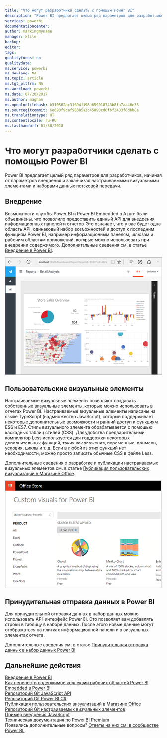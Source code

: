 ```yaml
---
title: "Что могут разработчики сделать с помощью Power BI"
description: "Power BI предлагает целый ряд параметров для разработчиков, начиная от параметров внедрения и заканчивая настраиваемыми визуальными элементами и наборами данных потоковой передачи."
services: powerbi
documentationcenter: 
author: markingmyname
manager: kfile
backup: 
editor: 
tags: 
qualityfocus: no
qualitydate: 
ms.service: powerbi
ms.devlang: NA
ms.topic: article
ms.tgt_pltfrm: NA
ms.workload: powerbi
ms.date: 07/20/2017
ms.author: maghan
ms.openlocfilehash: b310562ac31694f398a659018743b8fa7aa46e35
ms.sourcegitcommit: 6e693f9caf98385a2c45890cd0fbf2403f0dbb8a
ms.translationtype: HT
ms.contentlocale: ru-RU
ms.lasthandoff: 01/30/2018
---
```

# <a name="what-can-developers-do-with-power-bi"></a>Что могут разработчики сделать с помощью Power BI
Power BI предлагает целый ряд параметров для разработчиков, начиная от параметров внедрения и заканчивая настраиваемыми визуальными элементами и наборами данных потоковой передачи.

## <a name="embedding"></a>Внедрение
Возможности службы Power BI и Power BI Embedded в Azure были объединены, что позволило предоставить единый API для внедрения информационных панелей и отчетов. Это означает, что у вас будет одна область API, одинаковый набор возможностей и доступ к последним функциям Power BI, например информационным панелям, шлюзам и рабочим областям приложений, которые можно использовать при внедрении содержимого. Дополнительные сведения см. в статье [Внедрение в Power BI](embedding.md).

![](media/what-can-you-do/powerbi-embed-sample.png)

## <a name="custom-visuals"></a>Пользовательские визуальные элементы
Настраиваемые визуальные элементы позволяют создавать собственные визуальные элементы, которые можно использовать в отчетах Power BI. Настраиваемые визуальные элементы написаны на языке TypeScript (надмножество JavaScript), который поддерживает некоторые дополнительные возможности и ранний доступ к функциям ES6 и ES7. Стиль визуального элемента обрабатывается с помощью каскадных таблиц стилей (CSS). Для удобства предварительный компилятор Less используется для поддержки некоторых дополнительных функций, таких как вложения, переменные, примеси, условия, циклы и т. д. Если в любой из этих функций нет необходимости, можно просто записать обычные CSS в файле Less.

Дополнительные сведения о разработке и публикации настраиваемых визуальных элементов см. в статье [Публикация пользовательских визуализаций в Магазине Office](office-store.md).

![](media/what-can-you-do/powerbi-custom-visual-store.png)

## <a name="push-data-into-power-bi"></a>Принудительная отправка данных в Power BI
Для принудительной отправки данных в набор данных можно использовать API-интерфейс Power BI. Это позволяет вам добавлять строки в таблицу в наборе данных. После этого новые данные могут отображаться на плитках информационной панели и в визуальных элементах отчета.

Дополнительные сведения см. в статье [Принудительная отправка данных в набор данных Power BI](walkthrough-push-data.md)

## <a name="next-steps"></a>Дальнейшие действия
[Внедрение в Power BI](embedding.md)  
[Как перенести содержимое коллекции рабочих областей Power BI Embedded в Power BI](migrate-from-powerbi-embedded.md)  
[Репозиторий Git JavaScript API](https://github.com/Microsoft/PowerBI-JavaScript)  
[Репозиторий Git Power BI C#](https://github.com/Microsoft/PowerBI-CSharp)  
[Публикация пользовательских визуализаций в Магазине Office](office-store.md)  
[Репозиторий Git настраиваемых визуальных элементов](https://github.com/Microsoft/PowerBI-visuals)  
[Пример внедрения JavaScript](https://microsoft.github.io/PowerBI-JavaScript/demo/)  
[Техническая документация по Power BI Premium](https://aka.ms/pbipremiumwhitepaper)  
Появились дополнительные вопросы? [Ответы на них см. в сообществе Power BI.](http://community.powerbi.com/)

